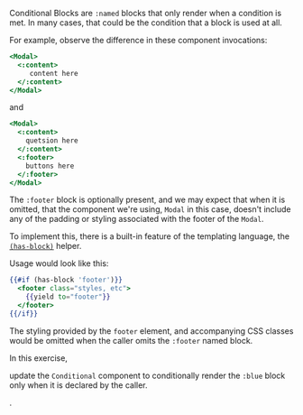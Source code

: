 Conditional Blocks are `:named` blocks that only render when a condition is met. In many cases, that could be the condition that a block is used at all.

For example, observe the difference in these component invocations:
```hbs
<Modal>
  <:content>
     content here
  </:content>
</Modal>
```
and
```hbs
<Modal>
  <:content>
    quetsion here
  </:content>
  <:footer>
    buttons here
  </:footer>
</Modal>
```

The `:footer` block is optionally present, and we may expect that when it is omitted, that the component we're using, `Modal` in this case, doesn't include any of the padding or styling associated with the footer of the `Modal`.

To implement this, there is a built-in feature of the templating language, the [`(has-block)`][docs-has-block] helper.

Usage would look like this:
```hbs
{{#if (has-block 'footer')}}
  <footer class="styles, etc">
    {{yield to="footer"}}
  </footer>
{{/if}}
```

The styling provided by the `footer` element, and accompanying CSS classes would be omitted when the caller omits the `:footer` named block.

In this exercise, 
<p class="call-to-play">update the <code>Conditional</code> component to conditionally render the <code>:blue</code> block only when it is declared by the caller.</p>.



[docs-has-block]: https://api.emberjs.com/ember/5.6/classes/Ember.Templates.helpers/methods/has-block?anchor=has-block
